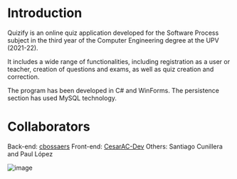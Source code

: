 # Introduction 
Quizify is an online quiz application developed for the Software Process subject in the third year of the Computer Engineering degree at the UPV (2021-22).

It includes a wide range of functionalities, including registration as a user or teacher, creation of questions and exams, as well as quiz creation and correction.

The program has been developed in C# and WinForms. The persistence section has used MySQL technology.


# Collaborators
Back-end: [cbossaers](https://github.com/cbossaers)
Front-end: [CesarAC-Dev](https://github.com/CesarAC-Dev)
Others: Santiago Cunillera and Paul López

![image](https://user-images.githubusercontent.com/104782329/176183872-bca85b5a-370e-4c4e-9f85-e669501aea3d.png)
